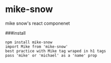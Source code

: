 # mike-snow
mike snow's react componenet

###install
```
npm install mike-snow
import Mike from 'mike-snow'
best practice with Mike tag wraped in h1 tags
pass 'mike' or 'michael' as a 'name' prop
```